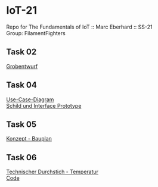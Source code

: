 # IoT-21
Repo for The Fundamentals of IoT :: Marc Eberhard :: SS-21
<br>Group: FilamentFighters

## Task 02
<a href="task02_grobentwurf/FilamentFighters_Grobentwurf.pdf">Grobentwurf</a>

## Task 04
<a href="task04_konzept/use-case">Use-Case-Diagram</a>
<br/><a href="https://xd.adobe.com/view/559346ce-1a0a-4975-8d72-8ea342445b6c-00c0/">Schild und Interface Prototype</a>

## Task 05
<a href="task05_konzept-bauplan/bauplan">Konzept - Bauplan</a>

## Task 06
<a href="task06_durchstich/Technischer_Durchstich.pdf">Technischer Durchstich - Temperatur</a>
<br><a href="task06_durchstich/Temp-7Seg">Code</a>

